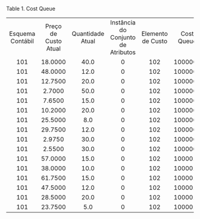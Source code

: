 <div id="d416838e1" class="table">

<div class="table-title">

Table 1. Cost
Queue

</div>

<div class="table-contents">

|                  |                      |                  |                                    |                   |            |               |         |
| :--------------: | :------------------: | :--------------: | :--------------------------------: | :---------------: | :--------: | :-----------: | :-----: |
| Esquema Contábil | Preço de Custo Atual | Quantidade Atual | Instância do Conjunto de Atributos | Elemento de Custo | Cost Queue | Tipo de Custo | Produto |
|       101        |       18.0000        |       40.0       |                 0                  |        102        |  1000000   |      100      |   136   |
|       101        |       48.0000        |       12.0       |                 0                  |        102        |  1000001   |      100      |   125   |
|       101        |       12.7500        |       20.0       |                 0                  |        102        |  1000002   |      100      |   138   |
|       101        |        2.7000        |       50.0       |                 0                  |        102        |  1000003   |      100      |   137   |
|       101        |        7.6500        |       15.0       |                 0                  |        102        |  1000004   |      100      |   139   |
|       101        |       10.2000        |       20.0       |                 0                  |        102        |  1000005   |      100      |   140   |
|       101        |       25.5000        |       8.0        |                 0                  |        102        |  1000006   |      100      |   143   |
|       101        |       29.7500        |       12.0       |                 0                  |        102        |  1000007   |      100      |   144   |
|       101        |        2.9750        |       30.0       |                 0                  |        102        |  1000008   |      100      |   142   |
|       101        |        2.5500        |       30.0       |                 0                  |        102        |  1000009   |      100      |   141   |
|       101        |       57.0000        |       15.0       |                 0                  |        102        |  1000011   |      100      |   124   |
|       101        |       38.0000        |       10.0       |                 0                  |        102        |  1000012   |      100      |   129   |
|       101        |       61.7500        |       15.0       |                 0                  |        102        |  1000013   |      100      |   123   |
|       101        |       47.5000        |       12.0       |                 0                  |        102        |  1000014   |      100      |   130   |
|       101        |       28.5000        |       20.0       |                 0                  |        102        |  1000015   |      100      |   127   |
|       101        |       23.7500        |       5.0        |                 0                  |        102        |  1000010   |      100      |   128   |

</div>

</div>
